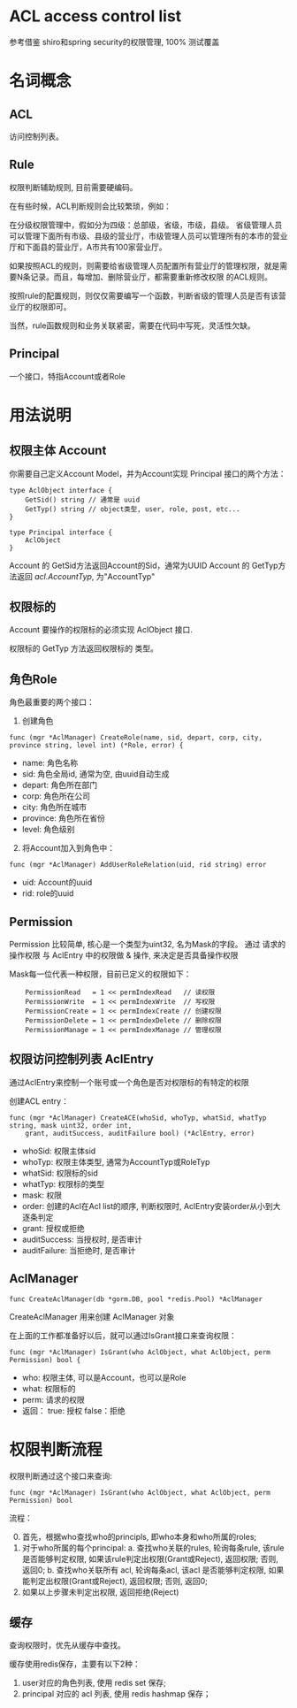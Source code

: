 # ACL access control list

参考借鉴 shiro和spring security的权限管理, 100% 测试覆盖

# 名词概念

## ACL
访问控制列表。

## Rule
权限判断辅助规则, 目前需要硬编码。

在有些时候，ACL判断规则会比较繁琐，例如：

在分级权限管理中，假如分为四级：总部级，省级，市级，县级。
省级管理人员可以管理下面所有市级、县级的营业厅，市级管理人员可以管理所有的本市的营业厅和下面县的营业厅，A市共有100家营业厅。

如果按照ACL的规则，则需要给省级管理人员配置所有营业厅的管理权限，就是需要N条记录。而且，每增加、删除营业厅，都需要重新修改权限
的ACL规则。

按照rule的配置规则，则仅仅需要编写一个函数，判断省级的管理人员是否有该营业厅的权限即可。

当然，rule函数规则和业务关联紧密，需要在代码中写死，灵活性欠缺。

## Principal

一个接口，特指Account或者Role


# 用法说明

## 权限主体 Account

你需要自己定义Account Model，并为Account实现 Principal 接口的两个方法：

```
type AclObject interface {
	GetSid() string // 通常是 uuid
	GetTyp() string // object类型, user, role, post, etc...
}

type Principal interface {
	AclObject
}

```

Account 的 GetSid方法返回Account的Sid，通常为UUID
Account 的 GetTyp方法返回 _*acl.AccountTyp*_, 为"AccountTyp"

## 权限标的

Account 要操作的权限标的必须实现 AclObject 接口.

权限标的 GetTyp 方法返回权限标的 类型。

## 角色Role

角色最重要的两个接口：

1. 创建角色
```
func (mgr *AclManager) CreateRole(name, sid, depart, corp, city, province string, level int) (*Role, error) {
```
- name:     角色名称
- sid:      角色全局id, 通常为空, 由uuid自动生成
- depart:   角色所在部门
- corp:     角色所在公司
- city:     角色所在城市
- province: 角色所在省份
- level:    角色级别

2. 将Account加入到角色中：
```
func (mgr *AclManager) AddUserRoleRelation(uid, rid string) error
```
- uid: Account的uuid
- rid: role的uuid

## Permission

Permission 比较简单, 核心是一个类型为uint32, 名为Mask的字段。 通过 请求的操作权限 与 AclEntry 中的权限做 & 操作, 来决定是否具备操作权限

Mask每一位代表一种权限，目前已定义的权限如下：
```
	PermissionRead   = 1 << permIndexRead   // 读权限
	PermissionWrite  = 1 << permIndexWrite  // 写权限
	PermissionCreate = 1 << permIndexCreate // 创建权限
	PermissionDelete = 1 << permIndexDelete // 删除权限
	PermissionManage = 1 << permIndexManage // 管理权限
```

## 权限访问控制列表 AclEntry

通过AclEntry来控制一个账号或一个角色是否对权限标的有特定的权限

创建ACL entry：
```
func (mgr *AclManager) CreateACE(whoSid, whoTyp, whatSid, whatTyp    string, mask uint32, order int,
	grant, auditSuccess, auditFailure bool) (*AclEntry, error)
```

- whoSid:      权限主体sid
- whoTyp:      权限主体类型, 通常为AccountTyp或RoleTyp
- whatSid:     权限标的sid
- whatTyp:     权限标的类型
- mask:        权限
- order:       创建的Acl在Acl list的顺序, 判断权限时, AclEntry安装order从小到大逐条判定
- grant:       授权或拒绝
- auditSuccess: 当授权时, 是否审计
- auditFailure: 当拒绝时, 是否审计

## AclManager
```
func CreateAclManager(db *gorm.DB, pool *redis.Pool) *AclManager 
```
CreateAclManager 用来创建 AclManager 对象

在上面的工作都准备好以后，就可以通过IsGrant接口来查询权限：
```
func (mgr *AclManager) IsGrant(who AclObject, what AclObject, perm Permission) bool {
```
- who:  权限主体, 可以是Account，也可以是Role
- what: 权限标的
- perm: 请求的权限
- 返回： true: 授权 false：拒绝


# 权限判断流程

权限判断通过这个接口来查询:

```
func (mgr *AclManager) IsGrant(who AclObject, what AclObject, perm Permission) bool
```

流程：

0. 首先，根据who查找who的principls, 即who本身和who所属的roles;
1. 对于who所属的每个principal: 
    a. 查找who关联的rules, 轮询每条rule, 该rule 是否能够判定权限, 如果该rule判定出权限(Grant或Reject), 返回权限; 否则, 返回0;
    b. 查找who关联所有 acl, 轮询每条acl, 该acl 是否能够判定权限, 如果能判定出权限(Grant或Reject), 返回权限; 否则, 返回0;
2. 如果以上步骤未判定出权限, 返回拒绝(Reject)


## 缓存

查询权限时，优先从缓存中查找。

缓存使用redis保存，主要有以下2种：

1. user对应的角色列表, 使用 redis set 保存; 
2. principal 对应的 acl 列表, 使用 redis hashmap 保存；

